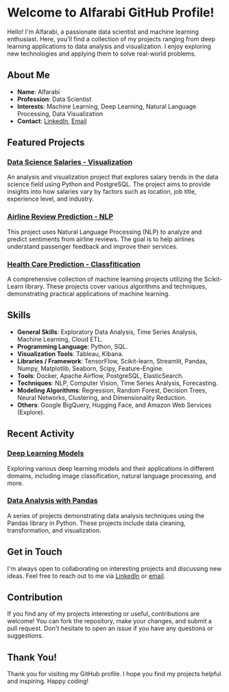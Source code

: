 # Welcome to Alfarabi GitHub Profile!

Hello! I'm Alfarabi, a passionate data scientist and machine learning enthusiast. Here, you'll find a collection of my projects ranging from deep learning applications to data analysis and visualization. I enjoy exploring new technologies and applying them to solve real-world problems.

## About Me

- **Name**: Alfarabi
- **Profession**: Data Scientist
- **Interests**: Machine Learning, Deep Learning, Natural Language Processing, Data Visualization
- **Contact**: [LinkedIn](https://www.linkedin.com/in/alfa-rabi-49b9b8285/), [Email](alfarabi5898@gmail.com)

## Featured Projects

### [Data Science Salaries - Visualization](https://github.com/Alfarabi58/Python-PostgreSQL/tree/main/Data%20Science%20Salaries%20-%20Visualization)
An analysis and visualization project that explores salary trends in the data science field using Python and PostgreSQL. The project aims to provide insights into how salaries vary by factors such as location, job title, experience level, and industry.

### [Airline Review Prediction - NLP](https://github.com/Alfarabi58/Deep-Learning/tree/main/Airline%20Review%20Prediction%20-%20NLP)
This project uses Natural Language Processing (NLP) to analyze and predict sentiments from airline reviews. The goal is to help airlines understand passenger feedback and improve their services.

### [Health Care Prediction - Classfitication](https://github.com/Alfarabi58/Machine-Learning/tree/main/Health%20Care%20Prediction%20-%20Classification)
A comprehensive collection of machine learning projects utilizing the Scikit-Learn library. These projects cover various algorithms and techniques, demonstrating practical applications of machine learning.

## Skills

- **General Skills**: Exploratory Data Analysis, Time Series Analysis, Machine Learning, Cloud ETL.
- **Programming Language**: Python, SQL.
- **Visualization Tools**: Tableau, Kibana.
- **Libraries / Framework**: TensorFlow, Scikit-learn, Streamlit, Pandas, Numpy, Matplotlib, Seaborn, Scipy, Feature-Engine.
- **Tools**: Docker, Apache Airflow, PostgreSQL, ElasticSearch. 
- **Techniques**: NLP, Computer Vision, Time Series Analysis, Forecasting.
- **Modeling Algorithms**: Regression, Random Forest, Decision Trees, Neural Networks, Clustering, and Dimensionality Reduction.
- **Others**: Google BigQuery, Hugging Face, and Amazon Web Services (Explore). 

## Recent Activity

### [Deep Learning Models](https://github.com/Alfarabi58/Deep-Learning)
Exploring various deep learning models and their applications in different domains, including image classification, natural language processing, and more.

### [Data Analysis with Pandas](https://github.com/Alfarabi58/Data-Analysis/tree/main/Pandas)
A series of projects demonstrating data analysis techniques using the Pandas library in Python. These projects include data cleaning, transformation, and visualization.

## Get in Touch

I'm always open to collaborating on interesting projects and discussing new ideas. Feel free to reach out to me via [LinkedIn](https://www.linkedin.com/in/alfa-rabi-49b9b8285/) or [email](alfarabi5898@gmail.com).

## Contribution

If you find any of my projects interesting or useful, contributions are welcome! You can fork the repository, make your changes, and submit a pull request. Don't hesitate to open an issue if you have any questions or suggestions.

## Thank You!

Thank you for visiting my GitHub profile. I hope you find my projects helpful and inspiring. Happy coding!
